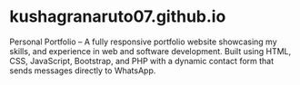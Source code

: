 # kushagranaruto07.github.io
Personal Portfolio – A fully responsive portfolio website showcasing my skills, and experience in web and software development. Built using HTML, CSS, JavaScript, Bootstrap, and PHP with a dynamic contact form that sends messages directly to WhatsApp.
